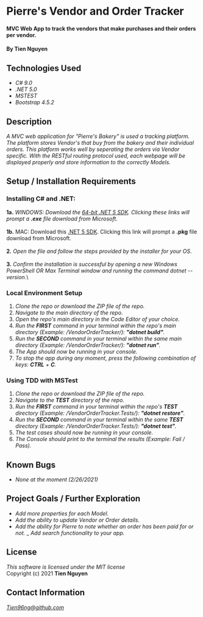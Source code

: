 # Pierre's Vendor and Order Tracker

#### MVC Web App to track the vendors that make purchases and their orders per vendor.

#### By Tien Nguyen

## Technologies Used

* _C# 9.0_
* _.NET 5.0_
* _MSTEST_
* _Bootstrap 4.5.2_

## Description
_A MVC web application for "Pierre's Bakery" is used a tracking platform. The platform stores Vendor's that buy from the bakery and their individual orders. This platform works well by seperating the orders via Vendor specific. With the RESTful routing protocol used, each webpage will be displayed properly and store information to the correctly Models._

## Setup / Installation Requirements

### Installing C# and .NET:
  **1a.** _WINDOWS: Download the [64-bit .NET 5 SDK](https://dotnet.microsoft.com/download/dotnet/thank-you/sdk-5.0.102-windows-x64-installer). Clicking these links will prompt a **.exe** file download from Microsoft_.\
  \
  **1b.** MAC: Download this [.NET 5 SDK](https://dotnet.microsoft.com/download/dotnet/thank-you/sdk-5.0.100-macos-x64-installer). Clicking this link will prompt a **.pkg** file download from Microsoft.\
  \
  **2.** _Open the file and follow the steps provided by the installer for your OS_.\
  \
  **3.** _Confirm the installation is successful by opening a new Windows PowerShell OR Max Terminal window and running the command dotnet --version_.\

### Local Environment Setup
1. _Clone the repo or download the ZIP file of the repo._
2. _Navigate to the main directory of the repo._
3. _Open the repo's main directory in the Code Editor of your choice._
5. _Run the **FIRST** command in your terminal within the repo's main directory (Example: /VendorOrderTracker/): __"dotnet build"__._
6. _Run the **SECOND** command in your terminal within the same main directory (Example: /VendorOrderTracker/): __"dotnet run"__._
7. _The App should now be running in your console._
8. _To stop the app during any moment, press the following combination of keys: _**CTRL**_ + _**C**_._

### Using TDD with MSTest
1. _Clone the repo or download the ZIP file of the repo._
2. _Navigate to the **TEST** directory of the repo._
3. _Run the **FIRST** command in your terminal within the repo's **TEST** directory (Example: /VendorOrderTracker.Tests/): __"dotnet restore"__._
4. _Run the **SECOND** command in your terminal within the same **TEST** directory (Example: /VendorOrderTracker.Tests/): __"dotnet test"__._
5. _The test cases should now be running in your console._
6. _The Console should print to the terminal the results (Example: Fail / Pass)._

## Known Bugs

* _None at the moment (2/26/2021)_

## Project Goals / Further Exploration
- _Add more properties for each Model._
- _Add the ability to update Vendor or Order details._
- _Add the ability for Pierre to note whether an order has been paid for or not._
_ _Add search functionality to your app._

## License
_This software is licensed under the MIT license_\
Copyright (c) 2021 __Tien Nguyen__

## Contact Information
_<Tien96ng@github.com>_
